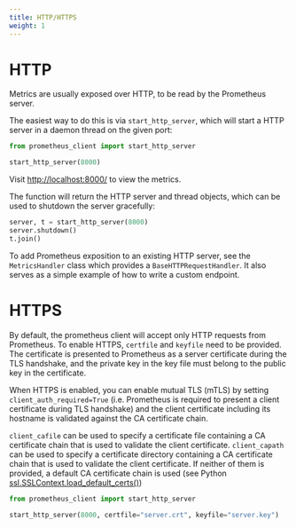```yaml
---
title: HTTP/HTTPS
weight: 1
---
```


# HTTP

Metrics are usually exposed over HTTP, to be read by the Prometheus server.

The easiest way to do this is via `start_http_server`, which will start a HTTP
server in a daemon thread on the given port:

```python
from prometheus_client import start_http_server

start_http_server(8000)
```

Visit [http://localhost:8000/](http://localhost:8000/) to view the metrics.

The function will return the HTTP server and thread objects, which can be used
to shutdown the server gracefully:

```python
server, t = start_http_server(8000)
server.shutdown()
t.join()
```

To add Prometheus exposition to an existing HTTP server, see the `MetricsHandler` class
which provides a `BaseHTTPRequestHandler`. It also serves as a simple example of how
to write a custom endpoint.

# HTTPS

By default, the prometheus client will accept only HTTP requests from Prometheus.
To enable HTTPS, `certfile` and `keyfile` need to be provided. The certificate is
presented to Prometheus as a server certificate during the TLS handshake, and
the private key in the key file must belong to the public key in the certificate.

When HTTPS is enabled, you can enable mutual TLS (mTLS) by setting `client_auth_required=True`
(i.e. Prometheus is required to present a client certificate during TLS handshake) and the
client certificate including its hostname is validated against the CA certificate chain.

`client_cafile` can be used to specify a certificate file containing a CA certificate
chain that is used to validate the client certificate. `client_capath` can be used to
specify a certificate directory containing a CA certificate chain that is used to
validate the client certificate. If neither of them is provided, a default CA certificate
chain is used (see Python [ssl.SSLContext.load_default_certs()](https://docs.python.org/3/library/ssl.html#ssl.SSLContext.load_default_certs))

```python
from prometheus_client import start_http_server

start_http_server(8000, certfile="server.crt", keyfile="server.key")
```
